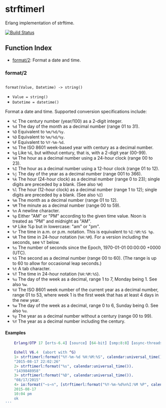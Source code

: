 strftimerl
==========
Erlang implementation of strftime.

[![Build Status](https://travis-ci.org/gmr/strftimerl.svg?branch=master)](https://travis-ci.org/gmr/strftimerl)

Function Index
--------------

- <a href="#format-2">format/2</a>: Format a date and time.

### format/2 ###
<pre><code>
format(Value, Datetime) -&gt; string()
</code></pre>

<ul class="definitions"><li><code>Value = string()</code></li><li><code>Datetime = datetime()</a></code></li></ul>

Format a date and time. Supported conversion specifications include:

- `%C` The century number (year/100) as a 2-digit integer.
- `%d` The day of the month as a decimal number (range 01 to 31).
- `%D` Equivalent to `%m/%d/%y`.
- `%D` Equivalent to `%m/%d/%y`.
- `%F` Equivalent to `%Y-%m-%d`.
- `%G` The ISO 8601 week-based year with century as a decimal number.
- `%g` Like `%G`, but without century, that is, with a 2-digit year (00-99).
- `%H` The hour as a decimal number using a 24-hour clock (range 00 to 23).
- `%I` The hour as a decimal number using a 12-hour clock (range 01 to 12).
- `%j` The day of the year as a decimal number (range 001 to 366).
- `%k` The hour (24-hour clock) as a decimal number (range 0 to 23); single digits are preceded by a blank.  (See also `%H`)
- `%l` The hour (12-hour clock) as a decimal number (range 1 to 12); single digits are preceded by a blank.  (See also `%I`)
- `%m` The month as a decimal number (range 01 to 12).
- `%M` The minute as a decimal number (range 00 to 59).
- `%n` A newline character.
- `%p` Either "AM" or "PM" according to the given time value. Noon is treated as "PM" and midnight as "AM".
- `%P` Like %p but in lowercase: "am" or "pm".
- `%r` The time in a.m. or p.m. notation. This is equivalent to `%I:%M:%S %p`.
- `%R` The time in 24-hour notation (`%H:%M`).  For a version including the seconds, see `%T` below.
- `%s` The number of seconds since the Epoch, 1970-01-01 00:00:00 +0000 (UTC).
- `%S` The second as a decimal number (range 00 to 60).  (The range is up to 60 to allow for occasional leap seconds.)
- `%t` A tab character.
- `%T` The time in 24-hour notation (`%H:%M:%S`).
- `%u` The day of the week as a decimal, range 1 to 7, Monday being 1.  See also `%w`.
- `%V` The ISO 8601 week number of the current year as a decimal number, range 01 to 53, where week 1 is the first week that has at least 4 days in the new year.
- `%w` The day of the week as a decimal, range 0 to 6, Sunday being 0.  See also `%u`.
- `%y` The year as a decimal number without a century (range 00 to 99).
- `%Y` The year as a decimal number including the century.

#### Examples ####

```erlang
    Erlang/OTP 17 [erts-6.4] [source] [64-bit] [smp:8:8] [async-threads:10] [hipe] [kernel-poll:false] [dtrace]
    
    Eshell V6.4  (abort with ^G)
    1> strftimerl:format("%Y-%m-%d %H:%M:%S", calendar:universal_time()).
    "2015-08-17 22:02:26"
    2> strftimerl:format("%s", calendar:universal_time()).
    "1439848958"
    3> strftimerl:format("%D", calendar:universal_time()).
    "08/17/2015"
    4> io:format("~s~n", [strftimerl:format("%Y-%m-%d%n%I:%M %P", calendar:universal_time())]).
    2015-08-17
    10:04 pm
    ok    
'''
